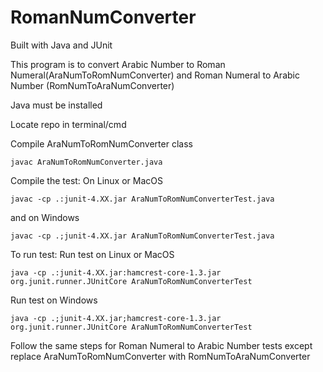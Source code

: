 # RomanNumConverter

Built with Java and JUnit

This program is to convert Arabic Number to Roman Numeral(AraNumToRomNumConverter) and Roman Numeral to Arabic Number (RomNumToAraNumConverter)

Java must be installed

Locate repo in terminal/cmd

Compile AraNumToRomNumConverter class
```
javac AraNumToRomNumConverter.java
```

Compile the test: 
On Linux or MacOS
```
javac -cp .:junit-4.XX.jar AraNumToRomNumConverterTest.java
```
and on Windows
```
javac -cp .;junit-4.XX.jar AraNumToRomNumConverterTest.java
```

To run test:
Run test on Linux or MacOS
```
java -cp .:junit-4.XX.jar:hamcrest-core-1.3.jar org.junit.runner.JUnitCore AraNumToRomNumConverterTest
```
Run test on Windows
```
java -cp .;junit-4.XX.jar;hamcrest-core-1.3.jar org.junit.runner.JUnitCore AraNumToRomNumConverterTest
```
Follow the same steps for Roman Numeral to Arabic Number tests except replace AraNumToRomNumConverter with RomNumToAraNumConverter
